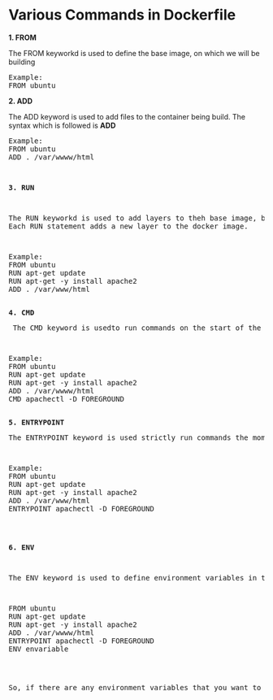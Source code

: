 <h1>Various Commands in Dockerfile</h1>
<b>1. FROM </b>
<p>The FROM keyworkd is used to define the base image, on which we will be building </p>
<pre>
Example:
FROM ubuntu
</pre>
<b>2. ADD </b>
<p>The ADD keyword is used to add files to the container being build. The syntax which is followed is <b>ADD <source><destination></b>
<pre>
Example:
FROM ubuntu 
ADD . /var/wwww/html 
<pre>

<b>3. RUN</b>
<p>The RUN keyworkd is used to add layers to theh base image, by installing components. 
Each RUN statement adds a new layer to the docker image. 
</p>
<pre>
Example:
FROM ubuntu
RUN apt-get update 
RUN apt-get -y install apache2 
ADD . /var/www/html
</pre>
<b>4. CMD </b>
<p> The CMD keyword is usedto run commands on the start of the container. These commands run only when there is no argument specified while running the container.
</p>
<pre>
Example:
FROM ubuntu 
RUN apt-get update 
RUN apt-get -y install apache2 
ADD . /var/wwww/html
CMD apachectl -D FOREGROUND
</pre>
<b>5. ENTRYPOINT</b>
<p>The ENTRYPOINT keyword is used strictly run commands the moment the container initializes. The difference between CMD and ENTRYPOINT is, ENTRYPOINT will run irrespective of the fact whether orgument is specified or not.
</p>
<pre>
Example:
FROM ubuntu
RUN apt-get update 
RUN apt-get -y install apache2 
ADD . /var/www/html 
ENTRYPOINT apachectl -D FOREGROUND
</pre>

<b>6. ENV </b>
<p>The ENV keyword is used to define environment variables in the container run-time.
</p>
<pre>
FROM ubuntu
RUN apt-get update 
RUN apt-get -y install apache2 
ADD . /var/wwww/html
ENTRYPOINT apachectl -D FOREGROUND 
ENV envariable
</pre>
<p>
So, if there are any environment variables that you want to set inside the container you can pass it using the command env space the name of the variable and space the value of the variable all right so in my case envvariable
</p>